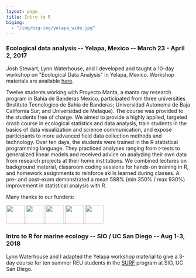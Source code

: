 ```yaml
---
layout: page
title: Intro to R
bigimg:
  - "/img/big-img/yelapa_wide.jpg"
---
```


### Ecological data analysis -- Yelapa, Mexico -- March 23 - April 2, 2017

Josh Stewart, Lynn Waterhouse, and I developed and taught a 10-day workshop on "Ecological Data Analysis" in Yelapa, Mexico. Workshop materials are available [here](https://github.com/brianstock/StatsClass_public).

Twelve students working with Proyecto Manta, a manta ray research program in Bahia de Banderas Mexico, participated from three universities (Instituto Tecnologico de Bahia de Banderas; Universidad Autonoma de Baja California Sur; and Universidad de Melaque). The course was provided to the students free of charge. We aimed to provide a highly applied, targeted crash course in ecological statistics and data analysis, train students in the basics of data visualization and science communication, and expose participants to more advanced field data collection methods and technology. Over ten days, the students were trained in the R statistical programming language. They practiced analyses ranging from t-tests to generalized linear models and received advice on analyzing their own data from research projects at their home institutions. We combined lectures on background material, classroom coding sessions for hands-on training in R, and homework assignments to reinforce skills learned during classes. A pre- and post-exam demonstrated a mean 588% (min 350% / max 930%) improvement in statistical analysis with R.

Many thanks to our funders:

<a href="http://saveourseas.com/">
<img src="https://raw.githubusercontent.com/brianstock/StatsClass_public/master/logos/saveourseas.png" alt="" height="50">
</a>
<a href="https://wdafs.org/">
<img src="https://raw.githubusercontent.com/brianstock/StatsClass_public/master/logos/WDAFS.png" alt="" height="50">
</a>
<a href="https://scripps.ucsd.edu/centers/cmbc/">
<img src="https://raw.githubusercontent.com/brianstock/StatsClass_public/master/logos/cmbc.png" alt="" height="50">
</a>
<a href="http://gulfprogram.ucsd.edu/">
<img src="https://raw.githubusercontent.com/brianstock/StatsClass_public/master/logos/gcmp-logo.png" alt="" height="50">
</a>
<a href="http://www.mantatrust.org/">
<img src="https://raw.githubusercontent.com/brianstock/StatsClass_public/master/logos/mantatrust.png" alt="" height="50">
</a>

### Intro to R for marine ecology -- SIO / UC San Diego -- Aug 1-3, 2018

Lynn Waterhouse and I adapted the Yelapa workshop material to give a 3-day course for ten summer REU students in the [SURF](https://scripps.ucsd.edu/undergrad/surf) program at SIO, UC San Diego.

